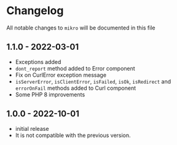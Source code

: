 # Changelog

All notable changes to `mikro` will be documented in this file

## 1.1.0 - 2022-03-01
- Exceptions added
- `dont_report` method added to Error component
- Fix on CurlError exception message
- `isServerError`, `isClientError`, `isFailed`, `isOk`, `isRedirect` and `errorOnFail` methods added to Curl component
- Some PHP 8 improvements

## 1.0.0 - 2022-10-01
- initial release
- It is not compatible with the previous version.
